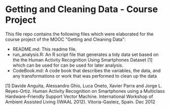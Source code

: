 Getting and Cleaning Data - Course Project
==========================================

This file repo contains the following files which were elaborated for the course project of the MOOC "Getting and Cleaning Data":
- README.md: This readme file.
- run_analysis.R: An R script file that generates a tidy data set based on the the Human Activity Recognition Using Smartphones Dataset [1] which can be used for can be used for later analysis.
- CodeBook.md: A code book that describes the variables, the data, and any transformations or work that was performed to clean up the data


[1] Davide Anguita, Alessandro Ghio, Luca Oneto, Xavier Parra and Jorge L. Reyes-Ortiz. Human Activity Recognition on Smartphones using a Multiclass Hardware-Friendly Support Vector Machine. International Workshop of Ambient Assisted Living (IWAAL 2012). Vitoria-Gasteiz, Spain. Dec 2012


